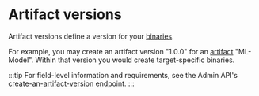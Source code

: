 # Artifact versions

Artifact versions define a version for your [binaries](binaries).

For example, you may create an artifact version "1.0.0" for an [artifact](artifacts) "ML-Model". Within that version you would create target-specific binaries.

:::tip
For field-level information and requirements, see the Admin API's [create-an-artifact-version](/admin-api#artifact-versions/operation/create-an-artifact-version) endpoint.
:::
